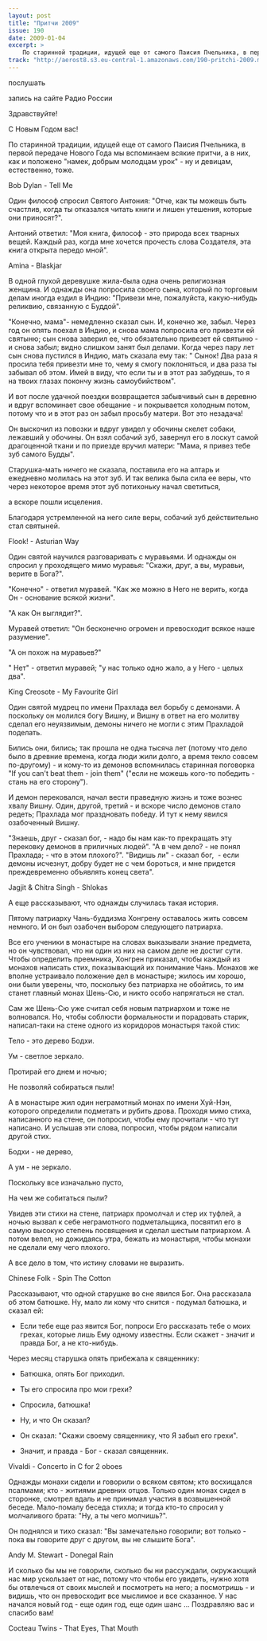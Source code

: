 ```yaml
---
layout: post
title: "Притчи 2009"
issue: 190
date: 2009-01-04
excerpt: >
    По старинной традиции, идущей еще от самого Паисия Пчельника, в первой передаче Нового Года мы вспоминаем всякие притчи, а в них, как и положено "намек, добрым молодцам урок" - ну и девицам, естественно, тоже.
track: "http://aerost8.s3.eu-central-1.amazonaws.com/190-pritchi-2009.mp3"
---
```


послушать

запись на сайте Радио России

Здравствуйте!

C Новым Годом вас!

По старинной традиции, идущей еще от самого Паисия Пчельника, в первой передаче Нового Года мы вспоминаем всякие притчи, а в них, как и положено "намек, добрым молодцам урок" - ну и девицам, естественно, тоже.

Bob Dylan - Tell Me

Один философ спросил Святого Антония: "Отче, как ты можешь быть счастлив, когда ты отказался читать книги и лишен утешения, которые они приносят?".

Антоний ответил: "Моя книга, философ - это природа всех тварных вещей. Каждый раз, когда мне хочется прочесть слова Создателя, эта книга открыта передо мной".

Amina - Blaskjar

В одной глухой деревушке жила-была одна очень религиозная женщина. И однажды она попросила своего сына, который по торговым делам иногда ездил в Индию: "Привези мне, пожалуйста, какую-нибудь реликвию, связанную с Буддой".

"Конечно, мама"- немедленно сказал сын. И, конечно же, забыл. Через год он опять поехал в Индию, и снова мама попросила его привезти ей святыню; сын снова заверил ее, что обязательно привезет ей святыню - и снова забыл; видно слишком занят был делами. Когда через пару лет сын снова пустился в Индию, мать сказала ему так: " Сынок! Два раза я просила тебя привезти мне то, чему я смогу поклоняться, и два раза ты забывал об этом. Имей в виду, что если ты и в этот раз забудешь, то я на твоих глазах покончу жизнь самоубийством".

И вот после удачной поездки возвращается забывчивый сын в деревню и вдруг вспоминает свое обещание - и покрывается холодным потом, потому что и в этот раз он забыл просьбу матери. Вот это незадача!

Он выскочил из повозки и вдруг увидел у обочины скелет собаки, лежавший у обочины. Он взял собачий зуб, завернул его в лоскут самой драгоценной ткани и по приезде вручил матери: "Мама, я привез тебе зуб самого Будды".

Старушка-мать ничего не сказала, поставила его на алтарь и ежедневно молилась на этот зуб. И так велика была сила ее веры, что через некоторое время этот зуб потихоньку начал светиться,

а вскоре пошли исцеления.

Благодаря устремленной на него силе веры, собачий зуб действительно стал святыней.

Flook! - Asturian Way

Один святой научился разговаривать с муравьями. И однажды он спросил у проходящего мимо муравья: "Скажи, друг, а вы, муравьи, верите в Бога?".

"Конечно" - ответил муравей. "Как же можно в Него не верить, когда Он - основание всякой жизни".

"А как Он выглядит?".

Муравей ответил: "Он бесконечно огромен и превосходит всякое наше разумение".

"А он похож на муравьев?"

" Нет" - ответил муравей; "у нас только одно жало, а у Него - целых два".

King Creosote - My Favourite Girl

Один святой мудрец по имени Прахлада вел борьбу с демонами. А поскольку он молился богу Вишну, и Вишну в ответ на его молитву сделал его неуязвимым, демоны ничего не могли с этим Прахладой поделать.

Бились они, бились; так прошла не одна тысяча лет (потому что дело было в древние времена, когда люди жили долго, а время текло совсем по-другому) - и кому-то из демонов вспомнилась старинная поговорка "If you can't beat them - join them" ("если не можешь кого-то победить - стань на его сторону").

И демон перековался, начал вести праведную жизнь и тоже вознес хвалу Вишну. Один, другой, третий - и вскоре число демонов стало редеть; Прахлада мог праздновать победу. И тут к нему явился озабоченный Вишну.

"Знаешь, друг - сказал бог, - надо бы нам как-то прекращать эту перековку демонов в приличных людей". "А в чем дело? - не понял Прахлада; - что в этом плохого?". "Видишь ли" - сказал бог,  - если демоны исчезнут, добру будет не с чем бороться, и мне придется преждевременно объявлять конец света".

Jagjit & Chitra Singh - Shlokas

А еще рассказывают, что однажды случилась такая история.

Пятому патриарху Чань-буддизма Хонгрену оставалось жить совсем немного. И он был озабочен выбором следующего патриарха.

Все его ученики в монастыре на словах выказывали знание предмета, но он чувствовал, что ни один из них на самом деле не достиг сути. Чтобы определить преемника, Хонгрен приказал, чтобы каждый из монахов написать стих, показывающий их понимание Чань. Монахов же вполне устраивало положение дел в монастыре; жилось им хорошо, они были уверены, что, поскольку без патриарха не обойтись, то им станет главный монах Шень-Сю, и никто особо напрягаться не стал.

Сам же Шень-Сю уже считал себя новым патриархом и тоже не волновался. Но, чтобы соблюсти формальности и порадовать старик, написал-таки на стене одного из коридоров монастыря такой стих:

Тело - это дерево Бодхи.

Ум - светлое зеркало.

Протирай его днем и ночью;

Не позволяй собираться пыли!

А в монастыре жил один неграмотный монах по имени Хуй-Нэн, которого определили подметать и рубить дрова. Проходя мимо стиха, написанного на стене, он попросил, чтобы ему прочитали - что тут написано. И услышав эти слова, попросил, чтобы рядом написали другой стих.

Бодхи - не дерево,

А ум - не зеркало.

Поскольку все изначально пусто,

На чем же собитаться пыли?

Увидев эти стихи на стене, патриарх промолчал и стер их туфлей, а ночью вызвал к себе неграмотного подметальщика, посвятил его в самую высокую степень посвящения и сделал шестым патриархом. А потом велел, не дожидаясь утра, бежать из монастыря, чтобы монахи не сделали ему чего плохого.

А все дело в том, что истину словами не выразить.

Chinese Folk - Spin The Cotton

Рассказывают, что одной старушке во сне явился Бог. Она рассказала об этом батюшке. Ну, мало ли кому что снится - подумал батюшка, и сказал ей:

- Если тебе еще раз явится Бог, попроси Его рассказать тебе о моих грехах, которые лишь Ему одному известны. Если скажет - значит и правда Бог, а не кто-нибудь.

Через месяц старушка опять прибежала к священнику:

- Батюшка, опять Бог приходил.

- Ты его спросила про мои грехи?

- Спросила, батюшка!

- Ну, и что Он сказал?

- Он сказал: "Скажи своему священнику, что Я забыл его грехи".

- Значит, и правда - Бог - сказал священник.

Vivaldi - Concerto in C for 2 oboes

Однажды монахи сидели и говорили о всяком святом; кто восхищался псалмами; кто - житиями древних отцов. Только один монах сидел в сторонке, смотрел вдаль и не принимал участия в возвышенной беседе. Мало-помалу беседа стихла; и тогда кто-то спросил у молчаливого брата: "Ну, а ты чего молчишь?".

Он поднялся и тихо сказал: "Вы замечательно говорили; вот только - пока вы говорите друг с другом, вы не слышите Бога".

Andy M. Stewart - Donegal Rain

И сколько бы мы не говорили, сколько бы ни рассуждали, окружающий нас мир ускользает от нас, потому что чтобы его увидеть, нужно хотя бы отвлечься от своих мыслей и посмотреть на него; а посмотришь - и видишь, что он превосходит все мыслимое и все сказанное. У нас начался новый год - еще один год, еще один шанс ... Поздравляю вас и спасибо вам!

Cocteau Twins - That Eyes, That Mouth
